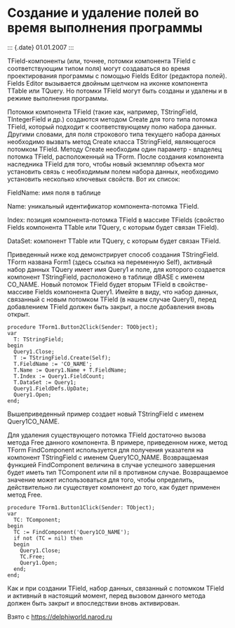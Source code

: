 Создание и удаление полей во время выполнения программы
=======================================================

::: {.date}
01.01.2007
:::

TField-компоненты (или, точнее, потомки компонента TField с
соответствующим типом поля) могут создаваться во время проектирования
программы с помощью Fields Editor (редактора полей). Fields Editor
вызывается двойным щелчком на иконке компонента TTable или TQuery. Но
потомки TField могут быть созданы и удалены и в режиме выполнения
программы.

Потомки компонента TField (такие как, например, TStringField,
TIntegerField и др.) создаются методом Create для того типа потомка
TField, который подходит к соответствующему полю набора данных. Другими
словами, для поля строкового типа текущего набора данных необходимо
вызвать метод Create класса TStringField, являющегося потомком TField.
Методу Create необходим один параметр - владелец потомка TField,
расположенный на TForm. После создания компонента наследника TField для
того, чтобы новый экземпляр объекта мог установить связь с необходимым
полем набора данных, необходимо установить несколько ключевых свойств.
Вот их список:

FieldName: имя поля в таблице

Name: уникальный идентификатор компонента-потомка TField.

Index: позиция компонента-потомка TField в массиве TFields (свойство
Fields компонента TTable или TQuery, с которым будет связан TField).

DataSet: компонент TTable или TQuery, с которым будет связан TField.

Приведенный ниже код демонстрирует способ создания TStringField. TForm
названа Form1 (здесь ссылка на переменную Self), активный набор данных
TQuery имеет имя Query1 и поле, для которого создается компонент
TStringField, расположено в таблице dBASE с именем CO\_NAME. Новый
потомок TField будет вторым TField в свойстве-массиве Fields компонента
Query1. Имейте в виду, что набор данных, связанный с новым потомком
TField (в нашем случае Query1), перед добавлением TField должен быть
закрыт, а после добавления вновь открыт.

    procedure TForm1.Button2Click(Sender: TOObject);
    var
      T: TStringField;
    begin
      Query1.Close;
      T := TStringField.Create(Self);
      T.FieldName := 'CO_NAME';
      T.Name := Query1.Name + T.FieldName;
      T.Index := Query1.FieldCount;
      T.DataSet := Query1;
      Query1.FieldDefs.UpDate;
      Query1.Open;
    end;

Вышеприведенный пример создает новый TStringField с именем
Query1CO\_NAME.

Для удаления существующего потомка TField достаточно вызова метода Free
данного компонента. В примере, приведенном ниже, метод TForm
FindComponent используется для получения указателя на компонент
TStringField с именем Query1CO\_NAME. Возвращаемая функцией
FindComponent величина в случае успешного завершения будет иметь тип
TComponent или nil в противном случае. Возвращаемое значение может
использоваться для того, чтобы определить, действительно ли существует
компонент до того, как будет применен метод Free.

    procedure TForm1.Button1Click(Sender: TObject);
    var
      TC: TComponent;
    begin
      TC := FindComponent('Query1CO_NAME');
      if not (TC = nil) then 
      begin
        Query1.Close;
        TC.Free;
        Query1.Open;
      end;
    end; 

Как и при создании TField, набор данных, связанный с потомком TField и
активный в настоящий момент, перед вызовом данного метода должен быть
закрыт и впоследствии вновь активирован.

Взято с <https://delphiworld.narod.ru>
